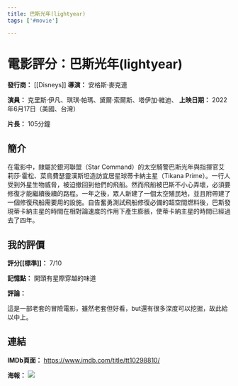 ```yaml
---
title: 巴斯光年(lightyear)
tags: ['#movie']

---
```


# 電影評分：巴斯光年(lightyear)
**發行商：** [[Disneys]]
**導演：** 安格斯·麥克連

**演員：** 克里斯·伊凡、琪琪·帕瑪、黛爾·索爾斯、塔伊加·維迪、
**上映日期：** 2022年6月17日（美國、台灣）

**片長：** 105分鐘


## 簡介

在電影中，隸屬於銀河聯盟（Star Command）的太空騎警巴斯光年與指揮官艾莉莎·霍松、菜鳥費瑟靈漢斯坦造訪宜居星球蒂卡納主星（Tikana Prime）。一行人受到外星生物威脅，被迫撤回到他們的飛船。然而飛船被巴斯不小心弄壞，必須要修復才能繼續後續的路程。一年之後，眾人新建了一個太空殖民地，並且附帶建了一個修復飛船需要用的設施。自告奮勇測試飛船修復必備的超空間燃料後，巴斯發現蒂卡納主星的時間在相對論速度的作用下產生膨脹，使蒂卡納主星的時間已經過去了四年。


## 我的評價
**評分[[標準]]：** 7/10 

**記憶點：** 開頭有星際穿越的味道

**評論：** 

這是一部老套的冒險電影，雖然老套但好看，but還有很多深度可以挖掘，故此給以中上。


## 連結
**IMDb頁面：** https://www.imdb.com/title/tt10298810/ 

**海報：** 
![](image/fotojet-3-1655873523.jpg?crop=0.502xw:1.00xh;0,0&resize=640:*)